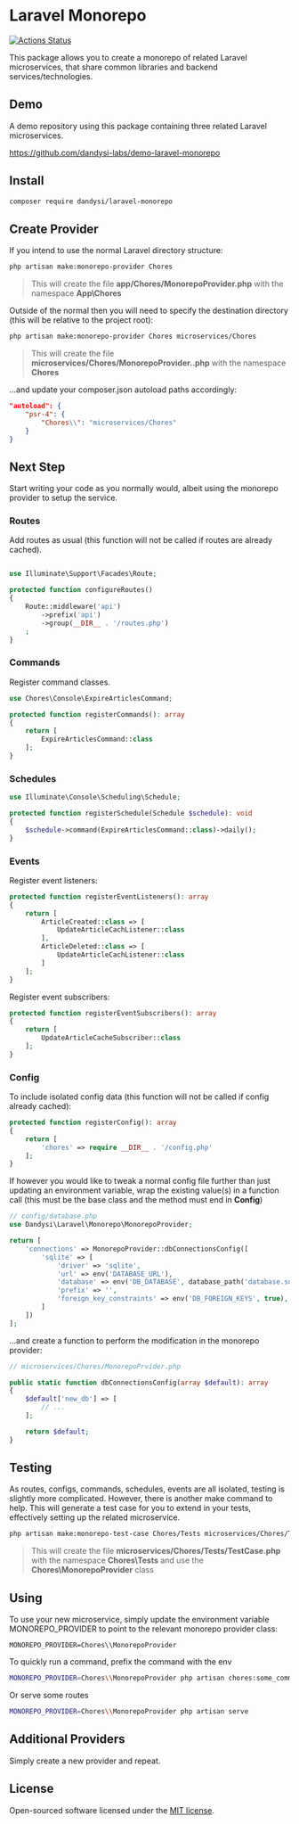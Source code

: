 
# Laravel Monorepo

[![Actions Status](https://github.com/dandysi-labs/laravel-monorepo/workflows/Tests/badge.svg)](https://github.com/dandysi-labs/laravel-monorepo/actions)

This package allows you to create a monorepo of related Laravel microservices, that share common libraries and backend services/technologies. 

## Demo

A demo repository using this package containing three related Laravel microservices.

https://github.com/dandysi-labs/demo-laravel-monorepo

## Install

```bash
composer require dandysi/laravel-monorepo
```

## Create Provider

If you intend to use the normal Laravel directory structure:

```bash
php artisan make:monorepo-provider Chores
```
 
> This will create the file **app/Chores/MonorepoProvider.php** with the namespace **App\Chores**

Outside of the normal then you will need to specify the destination directory (this will be relative to the project root):

```bash
php artisan make:monorepo-provider Chores microservices/Chores
```

> This will create the file **microservices/Chores/MonorepoProvider..php** with the namespace **Chores**

...and update your composer.json autoload paths accordingly:

```json
"autoload": {
    "psr-4": {
        "Chores\\": "microservices/Chores"
    }
}
```

## Next Step

Start writing your code as you normally would, albeit using the monorepo provider to setup the service.

### Routes

Add routes as usual (this function will not be called if routes are already cached).

```php

use Illuminate\Support\Facades\Route;

protected function configureRoutes()
{
    Route::middleware('api')
        ->prefix('api')
        ->group(__DIR__ . '/routes.php')
    ;
}
```

### Commands

Register command classes.

```php
use Chores\Console\ExpireArticlesCommand;

protected function registerCommands(): array
{
    return [
        ExpireArticlesCommand::class
    ];
}
```

### Schedules

```php
use Illuminate\Console\Scheduling\Schedule;

protected function registerSchedule(Schedule $schedule): void
{
    $schedule->command(ExpireArticlesCommand::class)->daily();
}
```

### Events

Register event listeners:

```php
protected function registerEventListeners(): array
{
    return [
        ArticleCreated::class => [
            UpdateArticleCachListener::class
        ],    
        ArticleDeleted::class => [
            UpdateArticleCachListener::class
        ]
    ];
}
```

Register event subscribers:

```php
protected function registerEventSubscribers(): array
{
    return [
        UpdateArticleCacheSubscriber::class
    ];
}
```

### Config

To include isolated config data (this function will not be called if config already cached):

```php
protected function registerConfig(): array
{
    return [
        'chores' => require __DIR__ . '/config.php'
    ];
}
```

If however you would like to tweak a normal config file further than just updating an environment variable, wrap the existing value(s) in a function call (this must be the base class and the method must end in **Config**)

```php
// config/database.php
use Dandysi\Laravel\Monorepo\MonorepoProvider;

return [
    'connections' => MonorepoProvider::dbConnectionsConfig([
        'sqlite' => [
            'driver' => 'sqlite',
            'url' => env('DATABASE_URL'),
            'database' => env('DB_DATABASE', database_path('database.sqlite')),
            'prefix' => '',
            'foreign_key_constraints' => env('DB_FOREIGN_KEYS', true),
        ]
    ])
];

```

...and create a function to perform the modification in the monorepo provider:

```php
// microservices/Chores/MonorepoPrvider.php

public static function dbConnectionsConfig(array $default): array
{
    $default['new_db'] => [
        // ...
    ];

    return $default;
}
```

## Testing

As routes, configs, commands, schedules, events are all isolated, testing is slightly more complicated. However, there is another make command to help. This will generate a test case for you to extend in your tests, effectively setting up the related microservice.

```bash
php artisan make:monorepo-test-case Chores/Tests microservices/Chores/Tests Chores
```

> This will create the file **microservices/Chores/Tests/TestCase.php** with the namespace **Chores\Tests** and use the **Chores\MonorepoProvider** class

## Using

To use your new microservice, simply update the environment variable MONOREPO_PROVIDER to point to the relevant monorepo provider class:

```
MONOREPO_PROVIDER=Chores\\MonorepoProvider
```

To quickly run a command, prefix the command with the env

```bash
MONOREPO_PROVIDER=Chores\\MonorepoProvider php artisan chores:some_command
```

Or serve some routes

```bash
MONOREPO_PROVIDER=Chores\\MonorepoProvider php artisan serve
```

## Additional Providers

Simply create a new provider and repeat.

## License

Open-sourced software licensed under the [MIT license](LICENSE).
